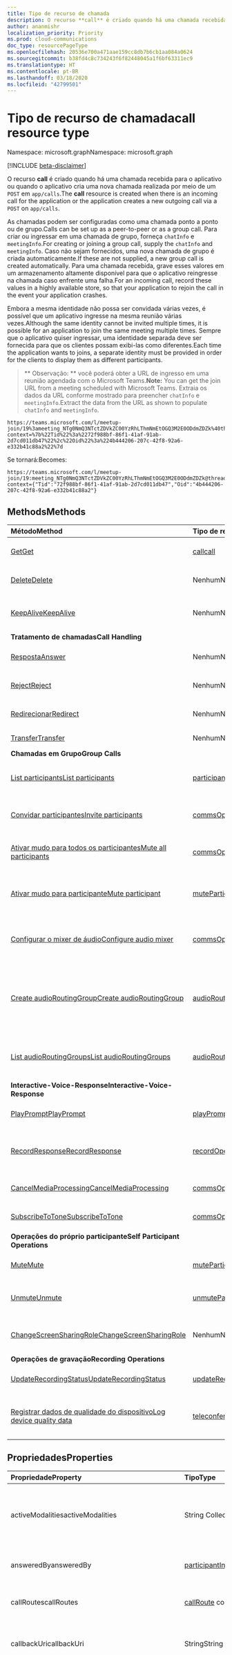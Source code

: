 ```yaml
---
title: Tipo de recurso de chamada
description: O recurso **call** é criado quando há uma chamada recebida para o aplicativo ou quando o aplicativo cria uma nova chamada realizada por meio de um `POST` em `app/calls`.
author: ananmishr
localization_priority: Priority
ms.prod: cloud-communications
doc_type: resourcePageType
ms.openlocfilehash: 20536e700a471aae159cc8db7b6cb1aa084a0624
ms.sourcegitcommit: b38fd4c8c734243f6f82448045a1f6bf63311ec9
ms.translationtype: HT
ms.contentlocale: pt-BR
ms.lasthandoff: 03/18/2020
ms.locfileid: "42799501"
---
```

# <a name="call-resource-type"></a><span data-ttu-id="c29ba-103">Tipo de recurso de chamada</span><span class="sxs-lookup"><span data-stu-id="c29ba-103">call resource type</span></span>

<span data-ttu-id="c29ba-104">Namespace: microsoft.graph</span><span class="sxs-lookup"><span data-stu-id="c29ba-104">Namespace: microsoft.graph</span></span>

[!INCLUDE [beta-disclaimer](../../includes/beta-disclaimer.md)]

<span data-ttu-id="c29ba-105">O recurso **call** é criado quando há uma chamada recebida para o aplicativo ou quando o aplicativo cria uma nova chamada realizada por meio de um `POST` em `app/calls`.</span><span class="sxs-lookup"><span data-stu-id="c29ba-105">The **call** resource is created when there is an incoming call for the application or the application creates a new outgoing call via a `POST` on `app/calls`.</span></span>

<span data-ttu-id="c29ba-106">As chamadas podem ser configuradas como uma chamada ponto a ponto ou de grupo.</span><span class="sxs-lookup"><span data-stu-id="c29ba-106">Calls can be set up as a peer-to-peer or as a group call.</span></span> <span data-ttu-id="c29ba-107">Para criar ou ingressar em uma chamada de grupo, forneça `chatInfo` e `meetingInfo`.</span><span class="sxs-lookup"><span data-stu-id="c29ba-107">For creating or joining a group call, supply the `chatInfo` and `meetingInfo`.</span></span> <span data-ttu-id="c29ba-108">Caso não sejam fornecidos, uma nova chamada de grupo é criada automaticamente.</span><span class="sxs-lookup"><span data-stu-id="c29ba-108">If these are not supplied, a new group call is created automatically.</span></span> <span data-ttu-id="c29ba-109">Para uma chamada recebida, grave esses valores em um armazenamento altamente disponível para que o aplicativo reingresse na chamada caso enfrente uma falha.</span><span class="sxs-lookup"><span data-stu-id="c29ba-109">For an incoming call, record these values in a highly available store, so that your application to rejoin the call in the event your application crashes.</span></span>

<span data-ttu-id="c29ba-110">Embora a mesma identidade não possa ser convidada várias vezes, é possível que um aplicativo ingresse na mesma reunião várias vezes.</span><span class="sxs-lookup"><span data-stu-id="c29ba-110">Although the same identity cannot be invited multiple times, it is possible for an application to join the same meeting multiple times.</span></span> <span data-ttu-id="c29ba-111">Sempre que o aplicativo quiser ingressar, uma identidade separada deve ser fornecida para que os clientes possam exibi-las como diferentes.</span><span class="sxs-lookup"><span data-stu-id="c29ba-111">Each time the application wants to joins, a separate identity must be provided in order for the clients to display them as different participants.</span></span>

> <span data-ttu-id="c29ba-112">\*\* Observação: \*\* você poderá obter a URL de ingresso em uma reunião agendada com o Microsoft Teams.</span><span class="sxs-lookup"><span data-stu-id="c29ba-112">**Note:** You can get the join URL from a meeting scheduled with Microsoft Teams.</span></span> <span data-ttu-id="c29ba-113">Extraia os dados da URL conforme mostrado para preencher `chatInfo` e `meetingInfo`.</span><span class="sxs-lookup"><span data-stu-id="c29ba-113">Extract the data from the URL as shown to populate `chatInfo` and `meetingInfo`.</span></span>

```http
https://teams.microsoft.com/l/meetup-join/19%3ameeting_NTg0NmQ3NTctZDVkZC00YzRhLThmNmEtOGQ3M2E0ODdmZDZk%40thread.v2/0?context=%7b%22Tid%22%3a%2272f988bf-86f1-41af-91ab-2d7cd011db47%22%2c%22Oid%22%3a%224b444206-207c-42f8-92a6-e332b41c88a2%22%7d
```
<span data-ttu-id="c29ba-114">Se tornará:</span><span class="sxs-lookup"><span data-stu-id="c29ba-114">Becomes:</span></span>
```
https://teams.microsoft.com/l/meetup-join/19:meeting_NTg0NmQ3NTctZDVkZC00YzRhLThmNmEtOGQ3M2E0ODdmZDZk@thread.v2/0?context={"Tid":"72f988bf-86f1-41af-91ab-2d7cd011db47","Oid":"4b444206-207c-42f8-92a6-e332b41c88a2"}
```


## <a name="methods"></a><span data-ttu-id="c29ba-115">Methods</span><span class="sxs-lookup"><span data-stu-id="c29ba-115">Methods</span></span>

| <span data-ttu-id="c29ba-116">Método</span><span class="sxs-lookup"><span data-stu-id="c29ba-116">Method</span></span>                                                             | <span data-ttu-id="c29ba-117">Tipo de retorno</span><span class="sxs-lookup"><span data-stu-id="c29ba-117">Return Type</span></span>                                                 | <span data-ttu-id="c29ba-118">Descrição</span><span class="sxs-lookup"><span data-stu-id="c29ba-118">Description</span></span>                                                                     |
|:-------------------------------------------------------------------|:------------------------------------------------------------|:--------------------------------------------------------------------------------|
| [<span data-ttu-id="c29ba-119">Get</span><span class="sxs-lookup"><span data-stu-id="c29ba-119">Get</span></span>](../api/call-get.md)                                     | [<span data-ttu-id="c29ba-120">call</span><span class="sxs-lookup"><span data-stu-id="c29ba-120">call</span></span>](call.md)                                             | <span data-ttu-id="c29ba-121">Leia propriedades do objeto **call**.</span><span class="sxs-lookup"><span data-stu-id="c29ba-121">Read properties of the **call** object.</span></span>                                         |
| [<span data-ttu-id="c29ba-122">Delete</span><span class="sxs-lookup"><span data-stu-id="c29ba-122">Delete</span></span>](../api/call-delete.md)                                    | <span data-ttu-id="c29ba-123">Nenhum</span><span class="sxs-lookup"><span data-stu-id="c29ba-123">None</span></span>                                                            | <span data-ttu-id="c29ba-124">Exclua ou desligue uma **chamada** ativa.</span><span class="sxs-lookup"><span data-stu-id="c29ba-124">Delete or Hang-up an active **call**.</span></span>                                           |
| [<span data-ttu-id="c29ba-125">KeepAlive</span><span class="sxs-lookup"><span data-stu-id="c29ba-125">KeepAlive</span></span>](../api/call-keepalive.md)                             | <span data-ttu-id="c29ba-126">Nenhum</span><span class="sxs-lookup"><span data-stu-id="c29ba-126">None</span></span>                                                  | <span data-ttu-id="c29ba-127">Certifique-se de que a chamada permanece ativa.</span><span class="sxs-lookup"><span data-stu-id="c29ba-127">Ensure that the call remains active.</span></span>
| <span data-ttu-id="c29ba-128">**Tratamento de chamadas**</span><span class="sxs-lookup"><span data-stu-id="c29ba-128">**Call Handling**</span></span>                                                  |                                                        |                                                                                 |
| [<span data-ttu-id="c29ba-129">Resposta</span><span class="sxs-lookup"><span data-stu-id="c29ba-129">Answer</span></span>](../api/call-answer.md)                                    | <span data-ttu-id="c29ba-130">Nenhum</span><span class="sxs-lookup"><span data-stu-id="c29ba-130">None</span></span>                                                            | <span data-ttu-id="c29ba-131">Atenda às chamadas recebidas.</span><span class="sxs-lookup"><span data-stu-id="c29ba-131">Answer an incoming call.</span></span>                                                        |
| [<span data-ttu-id="c29ba-132">Reject</span><span class="sxs-lookup"><span data-stu-id="c29ba-132">Reject</span></span>](../api/call-reject.md)                                    | <span data-ttu-id="c29ba-133">Nenhum</span><span class="sxs-lookup"><span data-stu-id="c29ba-133">None</span></span>                                                            | <span data-ttu-id="c29ba-134">Rejeite as chamadas recebidas.</span><span class="sxs-lookup"><span data-stu-id="c29ba-134">Reject an incoming call.</span></span>                                                        |
| [<span data-ttu-id="c29ba-135">Redirecionar</span><span class="sxs-lookup"><span data-stu-id="c29ba-135">Redirect</span></span>](../api/call-redirect.md)                                | <span data-ttu-id="c29ba-136">Nenhum</span><span class="sxs-lookup"><span data-stu-id="c29ba-136">None</span></span>                                                            | <span data-ttu-id="c29ba-137">Redirecione as chamadas recebidas.</span><span class="sxs-lookup"><span data-stu-id="c29ba-137">Redirect an incoming call.</span></span>                                                      |
| [<span data-ttu-id="c29ba-138">Transfer</span><span class="sxs-lookup"><span data-stu-id="c29ba-138">Transfer</span></span>](../api/call-transfer.md)                                | <span data-ttu-id="c29ba-139">Nenhum</span><span class="sxs-lookup"><span data-stu-id="c29ba-139">None</span></span>                                                            | <span data-ttu-id="c29ba-140">Transferir uma chamada</span><span class="sxs-lookup"><span data-stu-id="c29ba-140">Transfer a call</span></span>                                                                 |
| <span data-ttu-id="c29ba-141">**Chamadas em Grupo**</span><span class="sxs-lookup"><span data-stu-id="c29ba-141">**Group Calls**</span></span>                                                    |                                                             |                                                                            |
| [<span data-ttu-id="c29ba-142">List participants</span><span class="sxs-lookup"><span data-stu-id="c29ba-142">List participants</span></span>](../api/call-list-participants.md)              | <span data-ttu-id="c29ba-143">[participant](participant.md) collection</span><span class="sxs-lookup"><span data-stu-id="c29ba-143">[participant](participant.md) collection</span></span>                    | <span data-ttu-id="c29ba-144">Obtenha uma coleção do objeto participant.</span><span class="sxs-lookup"><span data-stu-id="c29ba-144">Get a participant object collection.</span></span>                                            |
| [<span data-ttu-id="c29ba-145">Convidar participantes</span><span class="sxs-lookup"><span data-stu-id="c29ba-145">Invite participants</span></span>](../api/participant-invite.md)                | [<span data-ttu-id="c29ba-146">commsOperation</span><span class="sxs-lookup"><span data-stu-id="c29ba-146">commsOperation</span></span>](commsoperation.md)                         | <span data-ttu-id="c29ba-147">Convide participantes para a chamada ativa.</span><span class="sxs-lookup"><span data-stu-id="c29ba-147">Invite participants to the active call.</span></span>                                         |
| [<span data-ttu-id="c29ba-148">Ativar mudo para todos os participantes</span><span class="sxs-lookup"><span data-stu-id="c29ba-148">Mute all participants</span></span>](../api/participant-muteall.md)             | [<span data-ttu-id="c29ba-149">commsOperation</span><span class="sxs-lookup"><span data-stu-id="c29ba-149">commsOperation</span></span>](commsoperation.md)                         | <span data-ttu-id="c29ba-150">Ative o mudo para todos os participantes em uma chamada.</span><span class="sxs-lookup"><span data-stu-id="c29ba-150">Mute all participants in the call.</span></span>                                              |
| [<span data-ttu-id="c29ba-151">Ativar mudo para participante</span><span class="sxs-lookup"><span data-stu-id="c29ba-151">Mute participant</span></span>](../api/participant-mute.md)                     | [<span data-ttu-id="c29ba-152">muteParticipantOperation</span><span class="sxs-lookup"><span data-stu-id="c29ba-152">muteParticipantOperation</span></span>](muteparticipantoperation.md)     | <span data-ttu-id="c29ba-153">Ative o mudo para participante na chamada de grupo.</span><span class="sxs-lookup"><span data-stu-id="c29ba-153">Mute a participant in the group call.</span></span>                                           |
| [<span data-ttu-id="c29ba-154">Configurar o mixer de áudio</span><span class="sxs-lookup"><span data-stu-id="c29ba-154">Configure audio mixer</span></span>](../api/participant-configuremixer.md)      | [<span data-ttu-id="c29ba-155">commsOperation</span><span class="sxs-lookup"><span data-stu-id="c29ba-155">commsOperation</span></span>](commsoperation.md)                         | <span data-ttu-id="c29ba-156">Configure áudio na conversa com vários participantes.</span><span class="sxs-lookup"><span data-stu-id="c29ba-156">Configure audio in multiparty conversation.</span></span>                                     |
| [<span data-ttu-id="c29ba-157">Create audioRoutingGroup</span><span class="sxs-lookup"><span data-stu-id="c29ba-157">Create audioRoutingGroup</span></span>](../api/call-post-audioroutinggroups.md) | [<span data-ttu-id="c29ba-158">audioRoutingGroup</span><span class="sxs-lookup"><span data-stu-id="c29ba-158">audioRoutingGroup</span></span>](audioroutinggroup.md)                   | <span data-ttu-id="c29ba-159">Crie um novo audioRoutingGroup postando-o na coleção audioRoutingGroups.</span><span class="sxs-lookup"><span data-stu-id="c29ba-159">Create a new audioRoutingGroup by posting to the audioRoutingGroups collection.</span></span> |
| [<span data-ttu-id="c29ba-160">List audioRoutingGroups</span><span class="sxs-lookup"><span data-stu-id="c29ba-160">List audioRoutingGroups</span></span>](../api/call-list-audioroutinggroups.md)  | <span data-ttu-id="c29ba-161">[audioRoutingGroup](audioroutinggroup.md) collection</span><span class="sxs-lookup"><span data-stu-id="c29ba-161">[audioRoutingGroup](audioroutinggroup.md) collection</span></span>        | <span data-ttu-id="c29ba-162">Obtenha uma coleção do objeto audioRoutingGroup.</span><span class="sxs-lookup"><span data-stu-id="c29ba-162">Get a audioRoutingGroup object collection.</span></span>                                      |
| <span data-ttu-id="c29ba-163">**Interactive-Voice-Response**</span><span class="sxs-lookup"><span data-stu-id="c29ba-163">**Interactive-Voice-Response**</span></span>                                     |                                                             |                                                                                 |
| [<span data-ttu-id="c29ba-164">PlayPrompt</span><span class="sxs-lookup"><span data-stu-id="c29ba-164">PlayPrompt</span></span>](../api/call-playprompt.md)                            | [<span data-ttu-id="c29ba-165">playPromptOperation</span><span class="sxs-lookup"><span data-stu-id="c29ba-165">playPromptOperation</span></span>](playpromptoperation.md)               | <span data-ttu-id="c29ba-166">Reproduza uma solicitação na chamada.</span><span class="sxs-lookup"><span data-stu-id="c29ba-166">Play prompt in the call.</span></span>                                                        |
| [<span data-ttu-id="c29ba-167">RecordResponse</span><span class="sxs-lookup"><span data-stu-id="c29ba-167">RecordResponse</span></span>](../api/call-record.md)                            | [<span data-ttu-id="c29ba-168">recordOperation</span><span class="sxs-lookup"><span data-stu-id="c29ba-168">recordOperation</span></span>](recordoperation.md)                       | <span data-ttu-id="c29ba-169">Registra uma resposta de áudio curta do chamador.</span><span class="sxs-lookup"><span data-stu-id="c29ba-169">Records a short audio response from the caller.</span></span>                                        |
| [<span data-ttu-id="c29ba-170">CancelMediaProcessing</span><span class="sxs-lookup"><span data-stu-id="c29ba-170">CancelMediaProcessing</span></span>](../api/call-cancelmediaprocessing.md)      | [<span data-ttu-id="c29ba-171">commsOperation</span><span class="sxs-lookup"><span data-stu-id="c29ba-171">commsOperation</span></span>](commsoperation.md)                         | <span data-ttu-id="c29ba-172">Cancele o processamento de mídia.</span><span class="sxs-lookup"><span data-stu-id="c29ba-172">Cancel media processing.</span></span>                                                        |
| [<span data-ttu-id="c29ba-173">SubscribeToTone</span><span class="sxs-lookup"><span data-stu-id="c29ba-173">SubscribeToTone</span></span>](../api/call-subscribetotone.md)                  | [<span data-ttu-id="c29ba-174">commsOperation</span><span class="sxs-lookup"><span data-stu-id="c29ba-174">commsOperation</span></span>](commsoperation.md)                         | <span data-ttu-id="c29ba-175">Inscreva-se nos tons DTMF.</span><span class="sxs-lookup"><span data-stu-id="c29ba-175">Subscribe to DTMF tones.</span></span>                                                        |
| <span data-ttu-id="c29ba-176">**Operações do próprio participante**</span><span class="sxs-lookup"><span data-stu-id="c29ba-176">**Self Participant Operations**</span></span>                                    |                                                             |                                                                                 |
| [<span data-ttu-id="c29ba-177">Mute</span><span class="sxs-lookup"><span data-stu-id="c29ba-177">Mute</span></span>](../api/call-mute.md)                                        | [<span data-ttu-id="c29ba-178">muteParticipantOperation</span><span class="sxs-lookup"><span data-stu-id="c29ba-178">muteParticipantOperation</span></span>](muteparticipantoperation.md)     | <span data-ttu-id="c29ba-179">Ative o mudo para si mesmo na chamada.</span><span class="sxs-lookup"><span data-stu-id="c29ba-179">Mute self in the call.</span></span>                                                          |
| [<span data-ttu-id="c29ba-180">Unmute</span><span class="sxs-lookup"><span data-stu-id="c29ba-180">Unmute</span></span>](../api/call-unmute.md)                                    | [<span data-ttu-id="c29ba-181">unmuteParticipantOperation</span><span class="sxs-lookup"><span data-stu-id="c29ba-181">unmuteParticipantOperation</span></span>](unmuteparticipantoperation.md) | <span data-ttu-id="c29ba-182">Desative o mudo automaticamente na chamada.</span><span class="sxs-lookup"><span data-stu-id="c29ba-182">Unmute self in the call.</span></span>                                                        |
| [<span data-ttu-id="c29ba-183">ChangeScreenSharingRole</span><span class="sxs-lookup"><span data-stu-id="c29ba-183">ChangeScreenSharingRole</span></span>](../api/call-changescreensharingrole.md)  | <span data-ttu-id="c29ba-184">Nenhum</span><span class="sxs-lookup"><span data-stu-id="c29ba-184">None</span></span>                                                        | <span data-ttu-id="c29ba-185">Inicie e interrompa a tela de compartilhamento na chamada.</span><span class="sxs-lookup"><span data-stu-id="c29ba-185">Start and stop sharing screen in the call.</span></span>                                      |
| <span data-ttu-id="c29ba-186">**Operações de gravação**</span><span class="sxs-lookup"><span data-stu-id="c29ba-186">**Recording Operations**</span></span>                                           |                                                             |                                              |
| [<span data-ttu-id="c29ba-187">UpdateRecordingStatus</span><span class="sxs-lookup"><span data-stu-id="c29ba-187">UpdateRecordingStatus</span></span>](../api/call-updaterecordingstatus.md)      | [<span data-ttu-id="c29ba-188">updateRecordingStatusOperation</span><span class="sxs-lookup"><span data-stu-id="c29ba-188">updateRecordingStatusOperation</span></span>](updateRecordingStatusOperation.md)               | <span data-ttu-id="c29ba-189">Atualiza o status da gravação.</span><span class="sxs-lookup"><span data-stu-id="c29ba-189">Updates the recording status.</span></span>                      |
| [<span data-ttu-id="c29ba-190">Registrar dados de qualidade do dispositivo</span><span class="sxs-lookup"><span data-stu-id="c29ba-190">Log device quality data</span></span>](../api/call-logteleconferencedevicequality.md)| [<span data-ttu-id="c29ba-191">teleconferenceDeviceQuality</span><span class="sxs-lookup"><span data-stu-id="c29ba-191">teleconferenceDeviceQuality</span></span>](teleconferencedevicequality.md) | <span data-ttu-id="c29ba-192">Registre dados de qualidade do dispositivo de videoconferência.</span><span class="sxs-lookup"><span data-stu-id="c29ba-192">Log video teleconferencing device quality data.</span></span>|

## <a name="properties"></a><span data-ttu-id="c29ba-193">Propriedades</span><span class="sxs-lookup"><span data-stu-id="c29ba-193">Properties</span></span>

| <span data-ttu-id="c29ba-194">Propriedade</span><span class="sxs-lookup"><span data-stu-id="c29ba-194">Property</span></span>            | <span data-ttu-id="c29ba-195">Tipo</span><span class="sxs-lookup"><span data-stu-id="c29ba-195">Type</span></span>                                                                                                   | <span data-ttu-id="c29ba-196">Descrição</span><span class="sxs-lookup"><span data-stu-id="c29ba-196">Description</span></span>                                                                                                                                                                                         |
| :------------------ | :------------------------------------------------------------------------------------------------------| :-------------------------------------------------------------------------------------------------------------------------------------------------------------------------------------------------- |
| <span data-ttu-id="c29ba-197">activeModalities</span><span class="sxs-lookup"><span data-stu-id="c29ba-197">activeModalities</span></span>    | <span data-ttu-id="c29ba-198">String Collection</span><span class="sxs-lookup"><span data-stu-id="c29ba-198">String Collection</span></span>                                                                                      | <span data-ttu-id="c29ba-199">A lista de modalidades ativas.</span><span class="sxs-lookup"><span data-stu-id="c29ba-199">The list of active modalities.</span></span> <span data-ttu-id="c29ba-200">Os valores possíveis são: `unknown`, `audio`, `video`, `videoBasedScreenSharing`, `data`.</span><span class="sxs-lookup"><span data-stu-id="c29ba-200">Possible values are: `unknown`, `audio`, `video`, `videoBasedScreenSharing`, `data`.</span></span> <span data-ttu-id="c29ba-201">Somente leitura.</span><span class="sxs-lookup"><span data-stu-id="c29ba-201">Read-only.</span></span>                                                    |
| <span data-ttu-id="c29ba-202">answeredBy</span><span class="sxs-lookup"><span data-stu-id="c29ba-202">answeredBy</span></span>          | [<span data-ttu-id="c29ba-203">participantInfo</span><span class="sxs-lookup"><span data-stu-id="c29ba-203">participantInfo</span></span>](participantinfo.md)                                                                  | <span data-ttu-id="c29ba-204">O participante que atendeu a chamada.</span><span class="sxs-lookup"><span data-stu-id="c29ba-204">The participant that answered the call.</span></span> <span data-ttu-id="c29ba-205">Somente leitura.</span><span class="sxs-lookup"><span data-stu-id="c29ba-205">Read-only.</span></span>                                                                                                                                |
| <span data-ttu-id="c29ba-206">callRoutes</span><span class="sxs-lookup"><span data-stu-id="c29ba-206">callRoutes</span></span>          | <span data-ttu-id="c29ba-207">[callRoute](callroute.md) collection</span><span class="sxs-lookup"><span data-stu-id="c29ba-207">[callRoute](callroute.md) collection</span></span>                                                                   | <span data-ttu-id="c29ba-208">As informações de roteamento sobre como a chamada foi redirecionada.</span><span class="sxs-lookup"><span data-stu-id="c29ba-208">The routing information on how the call was retargeted.</span></span> <span data-ttu-id="c29ba-209">Somente leitura.</span><span class="sxs-lookup"><span data-stu-id="c29ba-209">Read-only.</span></span>                                                                                                                |
| <span data-ttu-id="c29ba-210">callbackUri</span><span class="sxs-lookup"><span data-stu-id="c29ba-210">callbackUri</span></span>         | <span data-ttu-id="c29ba-211">String</span><span class="sxs-lookup"><span data-stu-id="c29ba-211">String</span></span>                                                                                                 | <span data-ttu-id="c29ba-212">A URL de retorno de chamada à qual os retornos serão entregues.</span><span class="sxs-lookup"><span data-stu-id="c29ba-212">The callback URL on which callbacks will be delivered.</span></span> <span data-ttu-id="c29ba-213">Deve ser `https`.</span><span class="sxs-lookup"><span data-stu-id="c29ba-213">Must be `https`.</span></span>                                                                                                                               |
| <span data-ttu-id="c29ba-214">callChainId</span><span class="sxs-lookup"><span data-stu-id="c29ba-214">callChainId</span></span>         | <span data-ttu-id="c29ba-215">Cadeia de caracteres</span><span class="sxs-lookup"><span data-stu-id="c29ba-215">String</span></span>                                                                                                 | <span data-ttu-id="c29ba-216">Um identificador único para todas as chamadas de participantes em uma conferência ou um identificador exclusivo para chamadas com dois participantes em uma chamada P2P.</span><span class="sxs-lookup"><span data-stu-id="c29ba-216">A unique identifier for all the participant calls in a conference or a unique identifier for two participant calls in a P2P call.</span></span>  <span data-ttu-id="c29ba-217">Isso precisa ser copiado de `Microsoft.Graph.Call.CallChainId`.</span><span class="sxs-lookup"><span data-stu-id="c29ba-217">This needs to be copied over from `Microsoft.Graph.Call.CallChainId`.</span></span> |
| <span data-ttu-id="c29ba-218">chatInfo</span><span class="sxs-lookup"><span data-stu-id="c29ba-218">chatInfo</span></span>            | [<span data-ttu-id="c29ba-219">chatInfo</span><span class="sxs-lookup"><span data-stu-id="c29ba-219">chatInfo</span></span>](chatinfo.md)                                                                                | <span data-ttu-id="c29ba-220">As informações de chat.</span><span class="sxs-lookup"><span data-stu-id="c29ba-220">The chat information.</span></span> <span data-ttu-id="c29ba-221">Informações necessárias para cenários de reunião.</span><span class="sxs-lookup"><span data-stu-id="c29ba-221">Required information for meeting scenarios.</span></span>                                                                                                                                |
| <span data-ttu-id="c29ba-222">direction</span><span class="sxs-lookup"><span data-stu-id="c29ba-222">direction</span></span>           | <span data-ttu-id="c29ba-223">String</span><span class="sxs-lookup"><span data-stu-id="c29ba-223">String</span></span>                                                                                                 | <span data-ttu-id="c29ba-224">A direção da chamada.</span><span class="sxs-lookup"><span data-stu-id="c29ba-224">The direction of the call.</span></span> <span data-ttu-id="c29ba-225">Os valores possíveis são `incoming` ou `outgoing`.</span><span class="sxs-lookup"><span data-stu-id="c29ba-225">The possible value are `incoming` or `outgoing`.</span></span> <span data-ttu-id="c29ba-226">Somente leitura.</span><span class="sxs-lookup"><span data-stu-id="c29ba-226">Read-only.</span></span>                                                                                            |
| <span data-ttu-id="c29ba-227">id</span><span class="sxs-lookup"><span data-stu-id="c29ba-227">id</span></span>                  | <span data-ttu-id="c29ba-228">String</span><span class="sxs-lookup"><span data-stu-id="c29ba-228">String</span></span>                                                                                                 | <span data-ttu-id="c29ba-229">A ID de chamada. Somente leitura.</span><span class="sxs-lookup"><span data-stu-id="c29ba-229">The call id. Read-only.</span></span>                                                                                                                                                                        |
| <span data-ttu-id="c29ba-230">incomingContext</span><span class="sxs-lookup"><span data-stu-id="c29ba-230">incomingContext</span></span>     | [<span data-ttu-id="c29ba-231">incomingContext</span><span class="sxs-lookup"><span data-stu-id="c29ba-231">incomingContext</span></span>](incomingcontext.md)                                                                  | <span data-ttu-id="c29ba-232">O contexto associado a uma chamada recebida.</span><span class="sxs-lookup"><span data-stu-id="c29ba-232">The context associated with an incoming call.</span></span> <span data-ttu-id="c29ba-233">Somente leitura.</span><span class="sxs-lookup"><span data-stu-id="c29ba-233">Read-only.</span></span> <span data-ttu-id="c29ba-234">Servidor gerado.</span><span class="sxs-lookup"><span data-stu-id="c29ba-234">Server generated.</span></span>                                                                                                                                |
| <span data-ttu-id="c29ba-235">mediaConfig</span><span class="sxs-lookup"><span data-stu-id="c29ba-235">mediaConfig</span></span>         | <span data-ttu-id="c29ba-236">[appHostedMediaConfig](apphostedmediaconfig.md) ou [serviceHostedMediaConfig](servicehostedmediaconfig.md)</span><span class="sxs-lookup"><span data-stu-id="c29ba-236">[appHostedMediaConfig](apphostedmediaconfig.md) or [serviceHostedMediaConfig](servicehostedmediaconfig.md)</span></span> | <span data-ttu-id="c29ba-237">A configuração de mídia.</span><span class="sxs-lookup"><span data-stu-id="c29ba-237">The media configuration.</span></span> <span data-ttu-id="c29ba-238">As informações necessárias para a criação de chamadas ponto a ponto ou para entrar em reuniões.</span><span class="sxs-lookup"><span data-stu-id="c29ba-238">Required information for creating peer to peer calls or joining meetings.</span></span>                                                                        |
| <span data-ttu-id="c29ba-239">mediaState</span><span class="sxs-lookup"><span data-stu-id="c29ba-239">mediaState</span></span>          | [<span data-ttu-id="c29ba-240">callMediaState</span><span class="sxs-lookup"><span data-stu-id="c29ba-240">callMediaState</span></span>](callmediastate.md)                                                                    | <span data-ttu-id="c29ba-241">Somente leitura.</span><span class="sxs-lookup"><span data-stu-id="c29ba-241">Read-only.</span></span> <span data-ttu-id="c29ba-242">O estado da mídia de chamadas.</span><span class="sxs-lookup"><span data-stu-id="c29ba-242">The call media state.</span></span> |
| <span data-ttu-id="c29ba-243">meetingCapability</span><span class="sxs-lookup"><span data-stu-id="c29ba-243">meetingCapability</span></span>   | [<span data-ttu-id="c29ba-244">meetingCapability</span><span class="sxs-lookup"><span data-stu-id="c29ba-244">meetingCapability</span></span>](meetingcapability.md)                                                              | <span data-ttu-id="c29ba-245">Contém os recursos de uma reunião.</span><span class="sxs-lookup"><span data-stu-id="c29ba-245">Contains the capabilities of a meeting.</span></span> <span data-ttu-id="c29ba-246">Somente leitura.</span><span class="sxs-lookup"><span data-stu-id="c29ba-246">Read-only.</span></span>                                                                                                       |
| <span data-ttu-id="c29ba-247">meetingInfo</span><span class="sxs-lookup"><span data-stu-id="c29ba-247">meetingInfo</span></span>         | <span data-ttu-id="c29ba-248">[organizerMeetingInfo](organizermeetinginfo.md) ou [tokenMeetingInfo](tokenmeetinginfo.md)</span><span class="sxs-lookup"><span data-stu-id="c29ba-248">[organizerMeetingInfo](organizermeetinginfo.md) or [tokenMeetingInfo](tokenmeetinginfo.md)</span></span>             | <span data-ttu-id="c29ba-249">As informações da reunião.</span><span class="sxs-lookup"><span data-stu-id="c29ba-249">The meeting information.</span></span> <span data-ttu-id="c29ba-250">Informações necessárias para cenários de reunião.</span><span class="sxs-lookup"><span data-stu-id="c29ba-250">Required information for meeting scenarios.</span></span>                                                                                                              |
| <span data-ttu-id="c29ba-251">myParticipantId</span><span class="sxs-lookup"><span data-stu-id="c29ba-251">myParticipantId</span></span>     | <span data-ttu-id="c29ba-252">String</span><span class="sxs-lookup"><span data-stu-id="c29ba-252">String</span></span>                                                                                                 | <span data-ttu-id="c29ba-253">Somente leitura.</span><span class="sxs-lookup"><span data-stu-id="c29ba-253">Read-only.</span></span>                                                                                                                                                                        |
| <span data-ttu-id="c29ba-254">requestedModalities</span><span class="sxs-lookup"><span data-stu-id="c29ba-254">requestedModalities</span></span> | <span data-ttu-id="c29ba-255">String collection</span><span class="sxs-lookup"><span data-stu-id="c29ba-255">String collection</span></span>                                                                                      | <span data-ttu-id="c29ba-256">A lista de modalidades solicitadas.</span><span class="sxs-lookup"><span data-stu-id="c29ba-256">The list of requested modalities.</span></span> | <span data-ttu-id="c29ba-257">Os valores possíveis são: `unknown`, `audio`, `video`, `videoBasedScreenSharing`, `data`.</span><span class="sxs-lookup"><span data-stu-id="c29ba-257">Possible values are: `unknown`, `audio`, `video`, `videoBasedScreenSharing`, `data`.</span></span>                                                                            |
| <span data-ttu-id="c29ba-258">resultInfo</span><span class="sxs-lookup"><span data-stu-id="c29ba-258">resultInfo</span></span>          | [<span data-ttu-id="c29ba-259">resultInfo</span><span class="sxs-lookup"><span data-stu-id="c29ba-259">resultInfo</span></span>](resultinfo.md)                                                                            | <span data-ttu-id="c29ba-260">As informações de resultado.</span><span class="sxs-lookup"><span data-stu-id="c29ba-260">The result information.</span></span> <span data-ttu-id="c29ba-261">Por exemplo pode incluir o motivo de término.</span><span class="sxs-lookup"><span data-stu-id="c29ba-261">For example can hold termination reason.</span></span> <span data-ttu-id="c29ba-262">Somente leitura.</span><span class="sxs-lookup"><span data-stu-id="c29ba-262">Read-only.</span></span>                                                                                                        |
| <span data-ttu-id="c29ba-263">ringingTimeoutInSeconds</span><span class="sxs-lookup"><span data-stu-id="c29ba-263">ringingTimeoutInSeconds</span></span> | <span data-ttu-id="c29ba-264">Int32</span><span class="sxs-lookup"><span data-stu-id="c29ba-264">Int32</span></span>                                                                                              | <span data-ttu-id="c29ba-265">Tempo limite do toque em segundos para chamadas realizadas de ponto a ponto.</span><span class="sxs-lookup"><span data-stu-id="c29ba-265">Ringing timeout in seconds for outgoing peer to peer calls.</span></span> <span data-ttu-id="c29ba-266">O valor máximo para esse atributo é de 115 segundos.</span><span class="sxs-lookup"><span data-stu-id="c29ba-266">The max value for this attribute is 115 seconds.</span></span>                                                                                        |
| <span data-ttu-id="c29ba-267">routingPolicies</span><span class="sxs-lookup"><span data-stu-id="c29ba-267">routingPolicies</span></span>     | <span data-ttu-id="c29ba-268">Coleção de cadeias de caracteres</span><span class="sxs-lookup"><span data-stu-id="c29ba-268">String collection</span></span>                                                                                      | <span data-ttu-id="c29ba-269">Essa propriedade é aplicável somente às chamadas ponto a ponto.</span><span class="sxs-lookup"><span data-stu-id="c29ba-269">This property is applicable for peer to peer calls only.</span></span> <span data-ttu-id="c29ba-270">Os valores possíveis são: `none`, `noMissedCall`, `disableForwardingExceptPhone`, `disableForwarding`, `preferSkypeForBusiness`.</span><span class="sxs-lookup"><span data-stu-id="c29ba-270">Possible values are: `none`, `noMissedCall`, `disableForwardingExceptPhone`, `disableForwarding`, `preferSkypeForBusiness`.</span></span>                                                                                                   |
| <span data-ttu-id="c29ba-271">source</span><span class="sxs-lookup"><span data-stu-id="c29ba-271">source</span></span>              | [<span data-ttu-id="c29ba-272">participantInfo</span><span class="sxs-lookup"><span data-stu-id="c29ba-272">participantInfo</span></span>](participantinfo.md)                                                                  | <span data-ttu-id="c29ba-273">O remetente da chamada.</span><span class="sxs-lookup"><span data-stu-id="c29ba-273">The originator of the call.</span></span>                                                                                                                                                                         |
| <span data-ttu-id="c29ba-274">state</span><span class="sxs-lookup"><span data-stu-id="c29ba-274">state</span></span>               | <span data-ttu-id="c29ba-275">String</span><span class="sxs-lookup"><span data-stu-id="c29ba-275">String</span></span>                                                                                                 | <span data-ttu-id="c29ba-276">O estado da chamada.</span><span class="sxs-lookup"><span data-stu-id="c29ba-276">The call state.</span></span> <span data-ttu-id="c29ba-277">Os valores possíveis são: `incoming`, `establishing`, `ringing`, `established`, `hold`, `transferring`, `transferAccepted`, `redirecting`, `terminating`, `terminated`.</span><span class="sxs-lookup"><span data-stu-id="c29ba-277">Possible values are: `incoming`, `establishing`, `ringing`, `established`, `hold`, `transferring`, `transferAccepted`, `redirecting`, `terminating`, `terminated`.</span></span> <span data-ttu-id="c29ba-278">Somente leitura.</span><span class="sxs-lookup"><span data-stu-id="c29ba-278">Read-only.</span></span>                          |
| <span data-ttu-id="c29ba-279">assunto</span><span class="sxs-lookup"><span data-stu-id="c29ba-279">subject</span></span>             | <span data-ttu-id="c29ba-280">String</span><span class="sxs-lookup"><span data-stu-id="c29ba-280">String</span></span>                                                                                                 | <span data-ttu-id="c29ba-281">O assunto da conversa.</span><span class="sxs-lookup"><span data-stu-id="c29ba-281">The subject of the conversation.</span></span>                                                                                                                                                                    |
| <span data-ttu-id="c29ba-282">targets</span><span class="sxs-lookup"><span data-stu-id="c29ba-282">targets</span></span>             | <span data-ttu-id="c29ba-283">conjunto [invitationParticipantInfo](participantinfo.md)</span><span class="sxs-lookup"><span data-stu-id="c29ba-283">[invitationParticipantInfo](participantinfo.md) collection</span></span>                                             | <span data-ttu-id="c29ba-284">O destinatário da chamada.</span><span class="sxs-lookup"><span data-stu-id="c29ba-284">The targets of the call.</span></span> <span data-ttu-id="c29ba-285">Informações necessárias para criar chamadas ponto a ponto.</span><span class="sxs-lookup"><span data-stu-id="c29ba-285">Required information for creating peer to peer call.</span></span>                                                                                                            |
| <span data-ttu-id="c29ba-286">tenantId</span><span class="sxs-lookup"><span data-stu-id="c29ba-286">tenantId</span></span>            | <span data-ttu-id="c29ba-287">String</span><span class="sxs-lookup"><span data-stu-id="c29ba-287">String</span></span>                                                                                                 | <span data-ttu-id="c29ba-288">Somente leitura.</span><span class="sxs-lookup"><span data-stu-id="c29ba-288">Read-only.</span></span> <span data-ttu-id="c29ba-289">`tenantId` em Azure Active Directory.</span><span class="sxs-lookup"><span data-stu-id="c29ba-289">`tenantId` in Azure Active Directory.</span></span>                                                                                                                        |
| <span data-ttu-id="c29ba-290">terminationReason</span><span class="sxs-lookup"><span data-stu-id="c29ba-290">terminationReason</span></span>   | <span data-ttu-id="c29ba-291">String</span><span class="sxs-lookup"><span data-stu-id="c29ba-291">String</span></span>                                                                                                 | <span data-ttu-id="c29ba-292">Somente leitura.</span><span class="sxs-lookup"><span data-stu-id="c29ba-292">Read-only.</span></span>                                                                                                                                                                       |
| <span data-ttu-id="c29ba-293">toneInfo</span><span class="sxs-lookup"><span data-stu-id="c29ba-293">toneInfo</span></span>            | [<span data-ttu-id="c29ba-294">toneInfo</span><span class="sxs-lookup"><span data-stu-id="c29ba-294">toneInfo</span></span>](toneinfo.md)                                                                                | <span data-ttu-id="c29ba-295">Somente leitura.</span><span class="sxs-lookup"><span data-stu-id="c29ba-295">Read-only.</span></span>                                                                                                                                                                        |

## <a name="relationships"></a><span data-ttu-id="c29ba-296">Relacionamento</span><span class="sxs-lookup"><span data-stu-id="c29ba-296">Relationships</span></span>

| <span data-ttu-id="c29ba-297">Relação</span><span class="sxs-lookup"><span data-stu-id="c29ba-297">Relationship</span></span>        | <span data-ttu-id="c29ba-298">Tipo</span><span class="sxs-lookup"><span data-stu-id="c29ba-298">Type</span></span>                                                 | <span data-ttu-id="c29ba-299">Descrição</span><span class="sxs-lookup"><span data-stu-id="c29ba-299">Description</span></span>                                                         |
|:--------------------|:-----------------------------------------------------|:--------------------------------------------------------------------|
| <span data-ttu-id="c29ba-300">audioRoutingGroups</span><span class="sxs-lookup"><span data-stu-id="c29ba-300">audioRoutingGroups</span></span>  | <span data-ttu-id="c29ba-301">[audioRoutingGroup](audioroutinggroup.md) collection</span><span class="sxs-lookup"><span data-stu-id="c29ba-301">[audioRoutingGroup](audioroutinggroup.md) collection</span></span> | <span data-ttu-id="c29ba-p122">Somente leitura. Anulável.</span><span class="sxs-lookup"><span data-stu-id="c29ba-p122">Read-only. Nullable.</span></span>                                                |
| <span data-ttu-id="c29ba-304">operations</span><span class="sxs-lookup"><span data-stu-id="c29ba-304">operations</span></span>          | <span data-ttu-id="c29ba-305">[commsOperation](commsoperation.md) collection</span><span class="sxs-lookup"><span data-stu-id="c29ba-305">[commsOperation](commsoperation.md) collection</span></span>       | <span data-ttu-id="c29ba-306">Somente leitura.</span><span class="sxs-lookup"><span data-stu-id="c29ba-306">Read-only.</span></span> <span data-ttu-id="c29ba-307">Anulável.</span><span class="sxs-lookup"><span data-stu-id="c29ba-307">Nullable.</span></span>                                                |
| <span data-ttu-id="c29ba-308">participantes</span><span class="sxs-lookup"><span data-stu-id="c29ba-308">participants</span></span>        | <span data-ttu-id="c29ba-309">[participant](participant.md) collection</span><span class="sxs-lookup"><span data-stu-id="c29ba-309">[participant](participant.md) collection</span></span>             | <span data-ttu-id="c29ba-p124">Somente leitura. Anulável.</span><span class="sxs-lookup"><span data-stu-id="c29ba-p124">Read-only. Nullable.</span></span>                                                |

## <a name="json-representation"></a><span data-ttu-id="c29ba-312">Representação JSON</span><span class="sxs-lookup"><span data-stu-id="c29ba-312">JSON representation</span></span>

<span data-ttu-id="c29ba-313">Veja a seguir uma representação JSON do recurso.</span><span class="sxs-lookup"><span data-stu-id="c29ba-313">The following is a JSON representation of the resource.</span></span>

<!-- {
  "blockType": "resource",
  "optionalProperties": [
    "activeModalities",
    "answeredBy",
    "callRoutes",
    "callChainId",
    "chatInfo",
    "direction",
    "id",
    "incomingContext",
    "mediaState",
    "meetingCapability",
    "meetingInfo",
    "myParticipantId",
    "replacesContext",
    "resultInfo",
    "ringingTimeoutInSeconds",
    "routingPolicies",
    "state",
    "source",
    "subject",
    "targets",
    "tenantId",
    "terminationReason",
    "toneInfo"
  ],
  "keyProperty":"id",
  "@odata.type": "microsoft.graph.call"
}-->
```json
{
  "activeModalities": ["unknown | audio | video | videoBasedScreenSharing | data"],
  "answeredBy": {"@odata.type": "#microsoft.graph.participantInfo"},
  "callRoutes": [{"@odata.type": "#microsoft.graph.callRoute"}],
  "callbackUri": "String",
  "callChainId": "String",
  "chatInfo": {"@odata.type": "#microsoft.graph.chatInfo"},
  "direction": "incoming | outgoing",
  "id": "String (identifier)",
  "incomingContext": {"@odata.type": "#microsoft.graph.incomingContext"},
  "mediaConfig": {"@odata.type": "#microsoft.graph.mediaConfig"},
  "mediaState": {"@odata.type": "#microsoft.graph.callMediaState"},
  "meetingCapability": {"@odata.type": "#microsoft.graph.meetingCapability"},
  "meetingInfo": {"@odata.type": "#microsoft.graph.meetingInfo"},
  "myParticipantId": "String",
  "replacesContext": "String",
  "requestedModalities": ["unknown | audio | video | videoBasedScreenSharing | data"],
  "resultInfo": {"@odata.type": "#microsoft.graph.resultInfo"},
  "ringingTimeoutInSeconds": 99,
  "routingPolicies": ["none | noMissedCall | disableForwardingExceptPhone | disableForwarding | preferSkypeForBusiness"],
  "source": {"@odata.type": "#microsoft.graph.participantInfo"},
  "state": "incoming | establishing | ringing | established | hold | transferring | transferAccepted | redirecting | terminating | terminated",
  "subject": "String",
  "targets": [{"@odata.type": "#microsoft.graph.invitationParticipantInfo"}],
  "tenantId": "String",
  "terminationReason": "String",
  "toneInfo": {"@odata.type": "#microsoft.graph.toneInfo"}
}
```

<!-- uuid: 8fcb5dbc-d5aa-4681-8e31-b001d5168d79
2015-10-25 14:57:30 UTC -->
<!--
{
  "type": "#page.annotation",
  "description": "call resource",
  "keywords": "",
  "section": "documentation",
  "tocPath": "",
  "suppressions": []
}
-->
